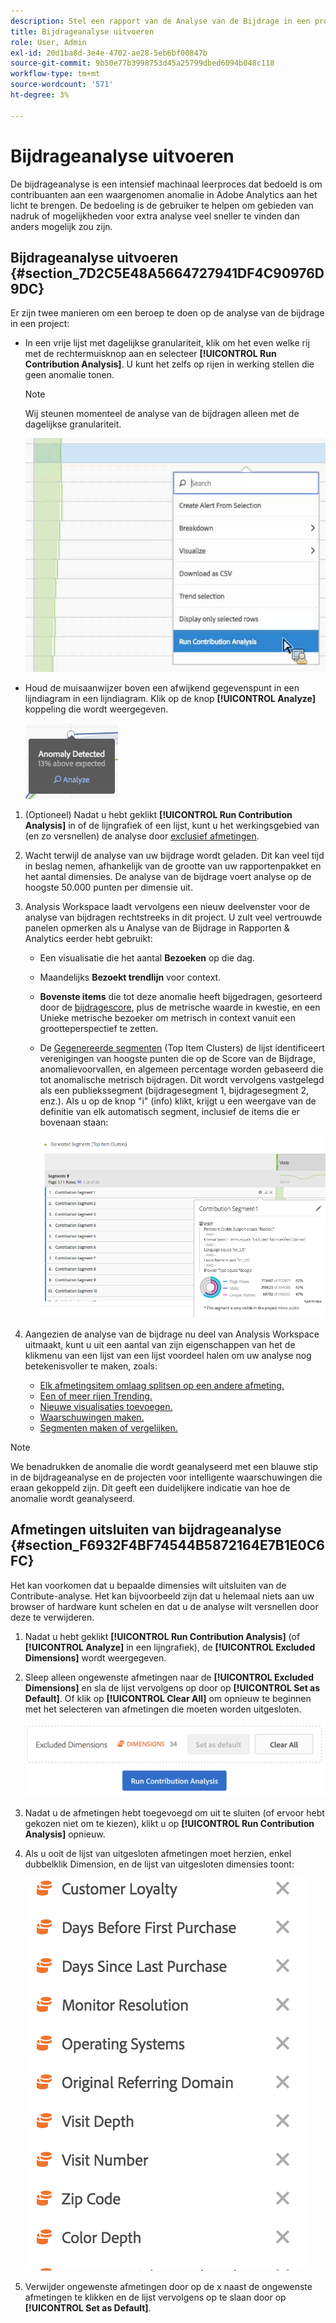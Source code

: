 ```yaml
---
description: Stel een rapport van de Analyse van de Bijdrage in een project van de Werkruimte in werking.
title: Bijdrageanalyse uitvoeren
role: User, Admin
exl-id: 20d1ba8d-3e4e-4702-ae28-5eb6bf00847b
source-git-commit: 9b50e77b3998753d45a25799dbed6094b048c118
workflow-type: tm+mt
source-wordcount: '571'
ht-degree: 3%

---
```


# Bijdrageanalyse uitvoeren

De bijdrageanalyse is een intensief machinaal leerproces dat bedoeld is om contribuanten aan een waargenomen anomalie in Adobe Analytics aan het licht te brengen. De bedoeling is de gebruiker te helpen om gebieden van nadruk of mogelijkheden voor extra analyse veel sneller te vinden dan anders mogelijk zou zijn.

## Bijdrageanalyse uitvoeren {#section_7D2C5E48A5664727941DF4C90976D9DC}

Er zijn twee manieren om een beroep te doen op de analyse van de bijdrage in een project:

* In een vrije lijst met dagelijkse granulariteit, klik om het even welke rij met de rechtermuisknop aan en selecteer **[!UICONTROL Run Contribution Analysis]**. U kunt het zelfs op rijen in werking stellen die geen anomalie tonen.

   >[!NOTE]
   >
   >Wij steunen momenteel de analyse van de bijdragen alleen met de dagelijkse granulariteit.

   ![](assets/run_ca.png)

* Houd de muisaanwijzer boven een afwijkend gegevenspunt in een lijndiagram in een lijndiagram. Klik op de knop **[!UICONTROL Analyze]** koppeling die wordt weergegeven.

   ![](assets/contribution-analysis.png)

1. (Optioneel) Nadat u hebt geklikt **[!UICONTROL Run Contribution Analysis]** in of de lijngrafiek of een lijst, kunt u het werkingsgebied van (en zo versnellen) de analyse door [exclusief afmetingen](#section_F6932F4BF74544B5872164E7B1E0C6FC).

1. Wacht terwijl de analyse van uw bijdrage wordt geladen. Dit kan veel tijd in beslag nemen, afhankelijk van de grootte van uw rapportenpakket en het aantal dimensies. De analyse van de bijdrage voert analyse op de hoogste 50.000 punten per dimensie uit.
1. Analysis Workspace laadt vervolgens een nieuw deelvenster voor de analyse van bijdragen rechtstreeks in dit project. U zult veel vertrouwde panelen opmerken als u Analyse van de Bijdrage in Rapporten &amp; Analytics eerder hebt gebruikt:

   * Een visualisatie die het aantal **Bezoeken** op die dag.
   * Maandelijks **Bezoekt trendlijn** voor context.
   * **Bovenste items** die tot deze anomalie heeft bijgedragen, gesorteerd door de [bijdragescore](https://experienceleague.adobe.com/docs/analytics/analyze/analysis-workspace/virtual-analyst/contribution-analysis/ca-tokens.html), plus de metrische waarde in kwestie, en een Unieke metrische bezoeker om metrisch in context vanuit een grootteperspectief te zetten.

   * De [Gegenereerde segmenten](https://experienceleague.adobe.com/docs/analytics/components/segmentation/segmentation-workflow/seg-build.html) (Top Item Clusters) de lijst identificeert verenigingen van hoogste punten die op de Score van de Bijdrage, anomalievoorvallen, en algemeen percentage worden gebaseerd die tot anomalische metrisch bijdragen. Dit wordt vervolgens vastgelegd als een publiekssegment (bijdragesegment 1, bijdragesegment 2, enz.). Als u op de knop &quot;i&quot; (info) klikt, krijgt u een weergave van de definitie van elk automatisch segment, inclusief de items die er bovenaan staan:

      ![](assets/auto_segment.png)

1. Aangezien de analyse van de bijdrage nu deel van Analysis Workspace uitmaakt, kunt u uit een aantal van zijn eigenschappen van het de klikmenu van een lijst van een lijst voordeel halen om uw analyse nog betekenisvoller te maken, zoals:

   * [Elk afmetingsitem omlaag splitsen op een andere afmeting.](/help/analyze/analysis-workspace/components/dimensions/t-breakdown-fa.md)
   * [Een of meer rijen Trending.](/help/analyze/analysis-workspace/home.md#section_34930C967C104C2B9092BA8DCF2BF81A)
   * [Nieuwe visualisaties toevoegen.](/help/analyze/analysis-workspace/visualizations/freeform-analysis-visualizations.md)
   * [Waarschuwingen maken.](/help/components/c-alerts/intellligent-alerts.md)
   * [Segmenten maken of vergelijken.](/help/analyze/analysis-workspace/c-panels/c-segment-comparison/segment-comparison.md)

>[!NOTE]
>
>We benadrukken de anomalie die wordt geanalyseerd met een blauwe stip in de bijdrageanalyse en de projecten voor intelligente waarschuwingen die eraan gekoppeld zijn. Dit geeft een duidelijkere indicatie van hoe de anomalie wordt geanalyseerd.

## Afmetingen uitsluiten van bijdrageanalyse {#section_F6932F4BF74544B5872164E7B1E0C6FC}

Het kan voorkomen dat u bepaalde dimensies wilt uitsluiten van de Contribute-analyse. Het kan bijvoorbeeld zijn dat u helemaal niets aan uw browser of hardware kunt schelen en dat u de analyse wilt versnellen door deze te verwijderen.

1. Nadat u hebt geklikt **[!UICONTROL Run Contribution Analysis]** (of **[!UICONTROL Analyze]** in een lijngrafiek), de **[!UICONTROL Excluded Dimensions]** wordt weergegeven.

1. Sleep alleen ongewenste afmetingen naar de **[!UICONTROL Excluded Dimensions]** en sla de lijst vervolgens op door op **[!UICONTROL Set as Default]**. Of klik op **[!UICONTROL Clear All]** om opnieuw te beginnen met het selecteren van afmetingen die moeten worden uitgesloten.

   ![](assets/exclude_dimensions.png)

1. Nadat u de afmetingen hebt toegevoegd om uit te sluiten (of ervoor hebt gekozen niet om te kiezen), klikt u op **[!UICONTROL Run Contribution Analysis]** opnieuw.
1. Als u ooit de lijst van uitgesloten afmetingen moet herzien, enkel dubbelklik Dimension, en de lijst van uitgesloten dimensies toont:

   ![](assets/excluded-dimensions.png)

1. Verwijder ongewenste afmetingen door op de x naast de ongewenste afmetingen te klikken en de lijst vervolgens op te slaan door op **[!UICONTROL Set as Default]**.
